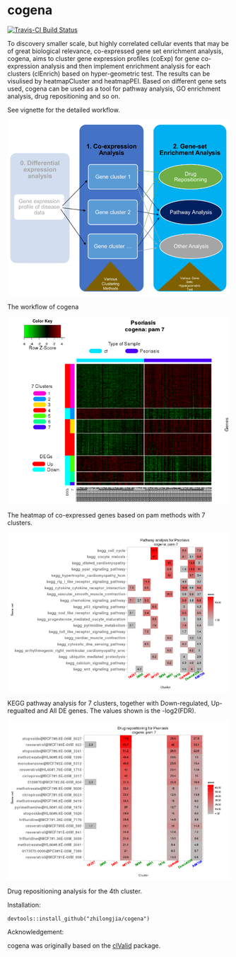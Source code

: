 # cogena

[![Travis-CI Build Status](https://travis-ci.org/zhilongjia/cogena.png?branch=master)](https://travis-ci.org/zhilongjia/cogena)


To discovery smaller scale, but highly correlated cellular events that may be of great biological relevance, co-expressed gene set enrichment analysis, cogena, aims to cluster gene expression profiles (coExp) for gene co-expression analysis and then implement enrichment analysis for each clusters (clEnrich) based on hyper-geometric test. The results can be visulised by heatmapCluster and heatmapPEI. Based on different gene sets used, cogena can be used as a tool for pathway analysis, GO enrichment analysis, drug repositioning and so on.

See vignette for the detailed workflow.


![cogena_workflow](inst/figure/Cogena_workflow.png)

The workflow of cogena

![cogena_heatmapCluster](inst/figure/heatmapCluster.png)

The heatmap of co-expressed genes based on pam methods with 7 clusters.


![cogena_heatmapPEI](inst/figure/heatmapPEI.png)

KEGG pathway analysis for 7 clusters, together with Down-regulated, Up-regualted and All DE genes. The values shown is the -log2(FDR).

![cogena_heatmapCmap](inst/figure/heatmapCmap.png)

Drug repositioning analysis for the 4th cluster.

Installation:

	devtools::install_github("zhilongjia/cogena")

Acknowledgement:

cogena was originally based on the [clValid](http://cran.r-project.org/web/packages/clValid/index.html) package.

